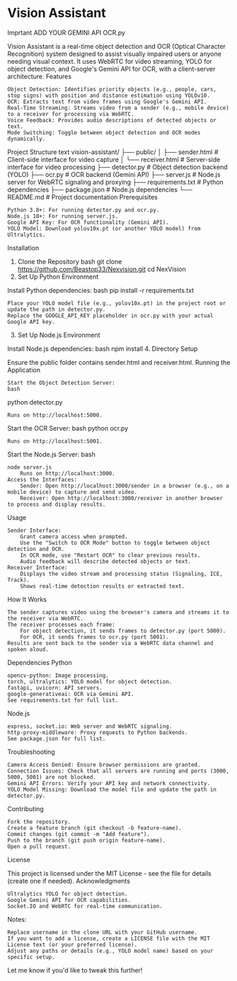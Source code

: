 # Vision Assistant

Imprtant ADD YOUR GEMINI API OCR.py

Vision Assistant is a real-time object detection and OCR (Optical Character Recognition) system designed to assist visually impaired users or anyone needing visual context. It uses WebRTC for video streaming, YOLO for object detection, and Google's Gemini API for OCR, with a client-server architecture.
Features

    Object Detection: Identifies priority objects (e.g., people, cars, stop signs) with position and distance estimation using YOLOv10.
    OCR: Extracts text from video frames using Google's Gemini API.
    Real-Time Streaming: Streams video from a sender (e.g., mobile device) to a receiver for processing via WebRTC.
    Voice Feedback: Provides audio descriptions of detected objects or text.
    Mode Switching: Toggle between object detection and OCR modes dynamically.

Project Structure
text
vision-assistant/
├── public/
│   ├── sender.html      # Client-side interface for video capture
│   └── receiver.html    # Server-side interface for video processing
├── detector.py          # Object detection backend (YOLO)
├── ocr.py               # OCR backend (Gemini API)
├── server.js            # Node.js server for WebRTC signaling and proxying
├── requirements.txt     # Python dependencies
├── package.json         # Node.js dependencies
└── README.md            # Project documentation
Prerequisites

    Python 3.8+: For running detector.py and ocr.py.
    Node.js 18+: For running server.js.
    Google API Key: For OCR functionality (Gemini API).
    YOLO Model: Download yolov10x.pt (or another YOLO model) from Ultralytics.

Installation
1. Clone the Repository
bash
git clone https://github.com/Beastop33/Nexvision.git
cd NexVision
2. Set Up Python Environment

Install Python dependencies:
bash
pip install -r requirements.txt

    Place your YOLO model file (e.g., yolov10x.pt) in the project root or update the path in detector.py.
    Replace the GOOGLE_API_KEY placeholder in ocr.py with your actual Google API key.

3. Set Up Node.js Environment

Install Node.js dependencies:
bash
npm install
4. Directory Setup

Ensure the public folder contains sender.html and receiver.html.
Running the Application

    Start the Object Detection Server:
    bash

python detector.py

    Runs on http://localhost:5000.

Start the OCR Server:
bash
python ocr.py

    Runs on http://localhost:5001.

Start the Node.js Server:
bash

    node server.js
        Runs on http://localhost:3000.
    Access the Interfaces:
        Sender: Open http://localhost:3000/sender in a browser (e.g., on a mobile device) to capture and send video.
        Receiver: Open http://localhost:3000/receiver in another browser to process and display results.

Usage

    Sender Interface:
        Grant camera access when prompted.
        Use the "Switch to OCR Mode" button to toggle between object detection and OCR.
        In OCR mode, use "Restart OCR" to clear previous results.
        Audio feedback will describe detected objects or text.
    Receiver Interface:
        Displays the video stream and processing status (Signaling, ICE, Track).
        Shows real-time detection results or extracted text.

How It Works

    The sender captures video using the browser's camera and streams it to the receiver via WebRTC.
    The receiver processes each frame:
        For object detection, it sends frames to detector.py (port 5000).
        For OCR, it sends frames to ocr.py (port 5001).
    Results are sent back to the sender via a WebRTC data channel and spoken aloud.

Dependencies
Python

    opencv-python: Image processing.
    torch, ultralytics: YOLO model for object detection.
    fastapi, uvicorn: API servers.
    google-generativeai: OCR via Gemini API.
    See requirements.txt for full list.

Node.js

    express, socket.io: Web server and WebRTC signaling.
    http-proxy-middleware: Proxy requests to Python backends.
    See package.json for full list.

Troubleshooting

    Camera Access Denied: Ensure browser permissions are granted.
    Connection Issues: Check that all servers are running and ports (3000, 5000, 5001) are not blocked.
    Gemini API Errors: Verify your API key and network connectivity.
    YOLO Model Missing: Download the model file and update the path in detector.py.

Contributing

    Fork the repository.
    Create a feature branch (git checkout -b feature-name).
    Commit changes (git commit -m "Add feature").
    Push to the branch (git push origin feature-name).
    Open a pull request.

License

This project is licensed under the MIT License - see the  file for details (create one if needed).
Acknowledgments

    Ultralytics YOLO for object detection.
    Google Gemini API for OCR capabilities.
    Socket.IO and WebRTC for real-time communication.

Notes:

    Replace username in the clone URL with your GitHub username.
    If you want to add a license, create a LICENSE file with the MIT License text (or your preferred license).
    Adjust any paths or details (e.g., YOLO model name) based on your specific setup.

Let me know if you'd like to tweak this further!
